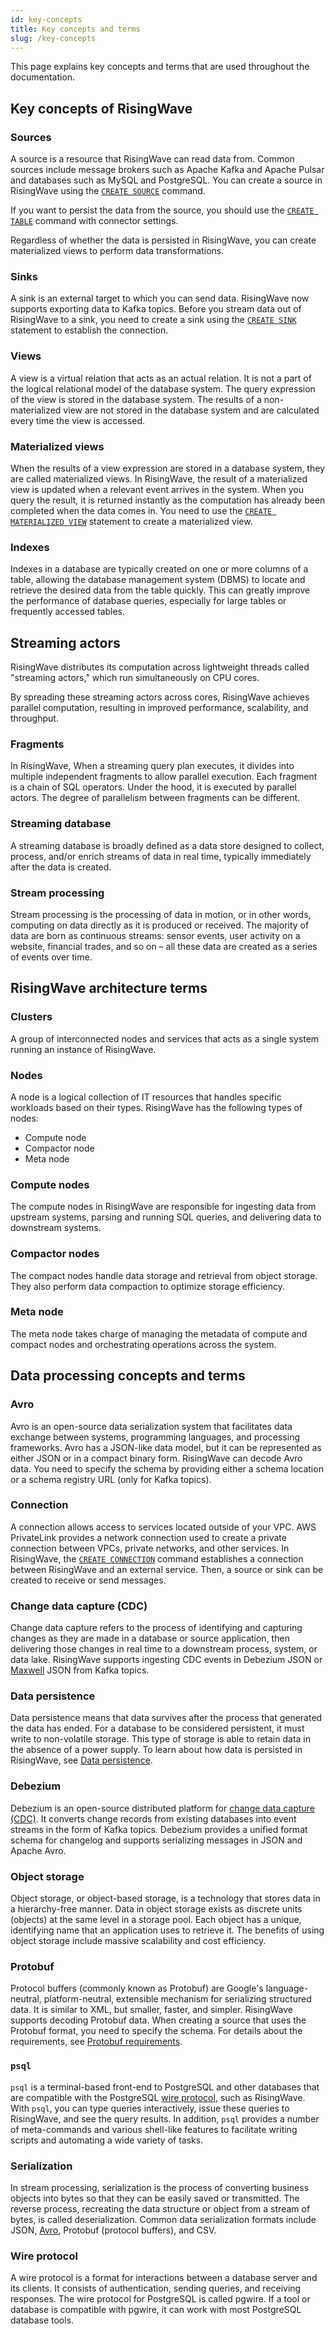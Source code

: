 ```yaml
---
id: key-concepts
title: Key concepts and terms
slug: /key-concepts
---
```

<head>
  <link rel="canonical" href="https://docs.risingwave.com/docs/current/key-concepts/" />
</head>

This page explains key concepts and terms that are used throughout the documentation.

## Key concepts of RisingWave

### Sources

A source is a resource that RisingWave can read data from. Common sources include message brokers such as Apache Kafka and Apache Pulsar and databases such as MySQL and PostgreSQL. You can create a source in RisingWave using the [`CREATE SOURCE`](/sql/commands/sql-create-source.md) command.

If you want to persist the data from the source, you should use the [`CREATE TABLE`](/sql/commands/sql-create-table.md) command with connector settings.

Regardless of whether the data is persisted in RisingWave, you can create materialized views to perform data transformations.

### Sinks

A sink is an external target to which you can send data. RisingWave now supports exporting data to Kafka topics. Before you stream data out of RisingWave to a sink, you need to create a sink using the [`CREATE SINK`](/sql/commands/sql-create-sink.md) statement to establish the connection.

### Views

A view is a virtual relation that acts as an actual relation. It is not a part of the logical relational model of the database system. The query expression of the view is stored in the database system. The results of a non-materialized view are not stored in the database system and are calculated every time the view is accessed.

### Materialized views

When the results of a view expression are stored in a database system, they are called materialized views. In RisingWave, the result of a materialized view is updated when a relevant event arrives in the system. When you query the result, it is returned instantly as the computation has already been completed when the data comes in. You need to use the [`CREATE MATERIALIZED VIEW`](/sql/commands/sql-create-mv.md) statement to create a materialized view.

### Indexes

Indexes in a database are typically created on one or more columns of a table, allowing the database management system (DBMS) to  locate and retrieve the desired data from the table quickly. This can greatly improve the performance of database queries, especially for large tables or frequently accessed tables.

## Streaming actors

RisingWave distributes its computation across lightweight threads called "streaming actors," which run simultaneously on CPU cores.

By spreading these streaming actors across cores, RisingWave achieves parallel computation, resulting in improved performance, scalability, and throughput.

### Fragments

In RisingWave, When a streaming query plan executes, it divides into multiple independent fragments to allow parallel execution. Each fragment is a chain of SQL operators. Under the hood, it is executed by parallel actors. The degree of parallelism between fragments can be different.

### Streaming database

A streaming database is broadly defined as a data store designed to collect, process, and/or enrich streams of data in real time, typically immediately after the data is created.

### Stream processing

Stream processing is the processing of data in motion, or in other words, computing on data directly as it is produced or received.
The majority of data are born as continuous streams: sensor events, user activity on a website, financial trades, and so on – all these data are created as a series of events over time.

## RisingWave architecture terms

### Clusters

A group of interconnected nodes and services that acts as a single system running an instance of RisingWave.

### Nodes

A node is a logical collection of IT resources that handles specific workloads based on their types. RisingWave has the following types of nodes:

- Compute node
- Compactor node
- Meta node

### Compute nodes

The compute nodes in RisingWave are responsible for ingesting data from upstream systems, parsing and running SQL queries, and delivering data to downstream systems.

### Compactor nodes

The compact nodes handle data storage and retrieval from object storage. They also perform data compaction to optimize storage efficiency.

### Meta node

The meta node takes charge of managing the metadata of compute and compact nodes and orchestrating operations across the system.

## Data processing concepts and terms

### Avro

Avro is an open-source data serialization system that facilitates data exchange between systems, programming languages, and processing frameworks. Avro has a JSON-like data model, but it can be represented as either JSON or in a compact binary form. RisingWave can decode Avro data. You need to specify the schema by providing either a schema location or a schema registry URL (only for Kafka topics).

### Connection

A connection allows access to services located outside of your VPC. AWS PrivateLink provides a network connection used to create a private connection between VPCs, private networks, and other services. In RisingWave, the [`CREATE CONNECTION`](/sql/commands/sql-create-connection.md) command establishes a connection between RisingWave and an external service. Then, a source or sink can be created to receive or send messages.

### Change data capture (CDC)

Change data capture refers to the process of identifying and capturing changes as they are made in a database or source application, then delivering those changes in real time to a downstream process, system, or data lake. RisingWave supports ingesting CDC events in Debezium JSON or [Maxwell](https://maxwells-daemon.io/) JSON from Kafka topics.

### Data persistence

Data persistence means that data survives after the process that generated the data has ended. For a database to be considered persistent, it must write to non-volatile storage. This type of storage is able to retain data in the absence of a power supply. To learn about how data is persisted in RisingWave, see [Data persistence](/data-persistence.md).

### Debezium

Debezium is an open-source distributed platform for [change data capture (CDC)](#change-data-capture-cdc). It converts change records from existing databases into event streams in the form of Kafka topics. Debezium provides a unified format schema for changelog and supports serializing messages in JSON and Apache Avro.

### Object storage

Object storage, or object-based storage, is a technology that stores data in a hierarchy-free manner. Data in object storage exists as discrete units (objects) at the same level in a storage pool. Each object has a unique, identifying name that an application uses to retrieve it. The benefits of using object storage include massive scalability and cost efficiency.

### Protobuf

Protocol buffers (commonly known as Protobuf) are Google's language-neutral, platform-neutral, extensible mechanism for serializing structured data. It is similar to XML, but smaller, faster, and simpler. RisingWave supports decoding Protobuf data. When creating a source that uses the Protobuf format, you need to specify the schema. For details about the requirements, see [Protobuf requirements](/sql/commands/sql-create-source.md#protobuf).

### `psql`

`psql` is a terminal-based front-end to PostgreSQL and other databases that are compatible with the PostgreSQL [wire protocol](#wire-protocol), such as RisingWave. With `psql`, you can type queries interactively, issue these queries to RisingWave, and see the query results. In addition, `psql` provides a number of meta-commands and various shell-like features to facilitate writing scripts and automating a wide variety of tasks.

### Serialization

In stream processing, serialization is the process of converting business objects into bytes so that they can be easily saved or transmitted. The reverse process, recreating the data structure or object from a stream of bytes, is called deserialization. Common data serialization formats include JSON, [Avro](#avro), Protobuf (protocol buffers), and CSV.

### Wire protocol

A wire protocol is a format for interactions between a database server and its clients. It consists of authentication, sending queries, and receiving responses. The wire protocol for PostgreSQL is called pgwire. If a tool or database is compatible with pgwire, it can work with most PostgreSQL database tools.
